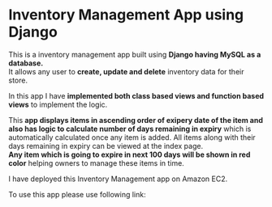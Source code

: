 # Inventory Management App using Django

This is a inventory management app built using **Django having MySQL as a database.**    
It allows any user to **create, update and delete** inventory data for their store.
    
In this app I have **implemented both class based views and function based views** to implement the logic.    
    
This **app displays items in ascending order of exipery date of the item and also has logic to calculate number of days remaining in expiry** which is automatically calculated once any item is added. All items along with their days remaining in expiry can be viewed at the index page.     
**Any item which is going to expire in next 100 days will be shown in red color** helping owners to manage these items in time.    
    
I have deployed this Inventory Management app on Amazon EC2.    
    
To use this app please use following link: 




